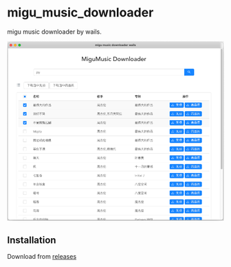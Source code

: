 # migu_music_downloader
migu music downloader by wails.

![](./screenshot.png)

## Installation

Download from [releases](https://github.com/lenmx/migu_music_downloader_wails/releases) 
